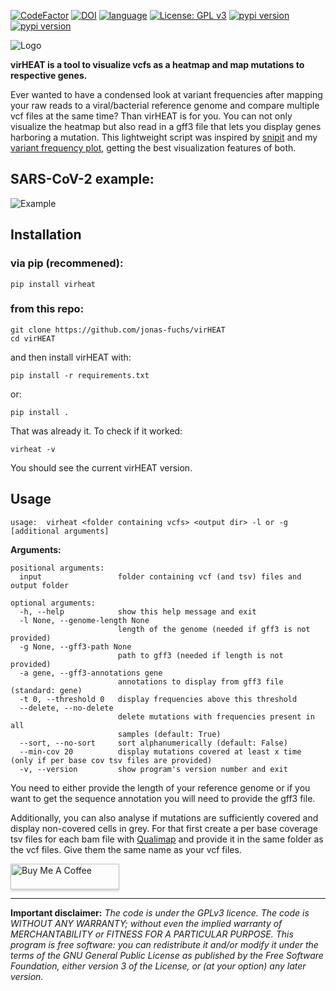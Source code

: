 [![CodeFactor](https://www.codefactor.io/repository/github/jonas-fuchs/virheat/badge)](https://www.codefactor.io/repository/github/jonas-fuchs/virheat)
[![DOI](https://zenodo.org/badge/639918477.svg)](https://zenodo.org/badge/latestdoi/639918477)
[![language](https://img.shields.io/badge/python-%3E3.9-green)](https://www.python.org/)
[![License: GPL v3](https://img.shields.io/github/license/jonas-fuchs/virheat)](https://www.gnu.org/licenses/gpl-3.0)
[![pypi version](https://img.shields.io/pypi/v/virheat)](https://pypi.org/project/virheat/)
[![pypi version](https://static.pepy.tech/badge/virheat)](https://pypi.org/project/virheat/)

![Logo](./virheat.png)



**virHEAT is a tool to visualize vcfs as a heatmap and map mutations to respective genes.**



Ever wanted to have a condensed look at variant frequencies after mapping your raw reads to a viral/bacterial reference genome and compare multiple vcf files at the same time? Than virHEAT is for you. You can not only visualize the heatmap but also read in a gff3 file that lets you display genes harboring a mutation. This lightweight script was inspired by [snipit](https://github.com/aineniamh/snipit) and my [variant frequency plot](https://github.com/jonas-fuchs/SARS-CoV-2-analyses/tree/main/Heatmap), getting the best visualization features of both.

## SARS-CoV-2 example:

![Example](./example_data/example.png)

## Installation

### via pip (recommened):
```shell
pip install virheat
```
### from this repo:
```shell
git clone https://github.com/jonas-fuchs/virHEAT
cd virHEAT
```
and then install virHEAT with:
```shell
pip install -r requirements.txt
```
or:
```shell
pip install .
```
That was already it. To check if it worked:

```shell
virheat -v
```
You should see the current virHEAT version.

## Usage

```shell
usage: 	virheat <folder containing vcfs> <output dir> -l or -g [additional arguments]

```

**Arguments:**

```
positional arguments:
  input                 folder containing vcf (and tsv) files and output folder

optional arguments:
  -h, --help            show this help message and exit
  -l None, --genome-length None
                        length of the genome (needed if gff3 is not provided)
  -g None, --gff3-path None
                        path to gff3 (needed if length is not provided)
  -a gene, --gff3-annotations gene
                        annotations to display from gff3 file (standard: gene)
  -t 0, --threshold 0   display frequencies above this threshold
  --delete, --no-delete
                        delete mutations with frequencies present in all
                        samples (default: True)
  --sort, --no-sort     sort alphanumerically (default: False)
  --min-cov 20          display mutations covered at least x time (only if per base cov tsv files are provided)
  -v, --version         show program's version number and exit
```

You need to either provide the length of your reference genome or if you want to get the sequence annotation you will need to provide the gff3 file.

Additionally, you can also analyse if mutations are sufficiently covered and display non-covered cells in grey. For that first create a per base coverage tsv files for each bam file with [Qualimap](http://qualimap.conesalab.org/) and provide it in the same folder as the vcf files. Give them the same name as your vcf files.

<a href="https://www.buymeacoffee.com/jofox" target="_blank"><img src="https://www.buymeacoffee.com/assets/img/custom_images/orange_img.png" alt="Buy Me A Coffee" style="height: 41px !important;width: 174px !important;box-shadow: 0px 3px 2px 0px rgba(190, 190, 190, 0.5) !important;-webkit-box-shadow: 0px 3px 2px 0px rgba(190, 190, 190, 0.5) !important;" ></a>

---

**Important disclaimer:**
*The code is under the GPLv3 licence. The code is WITHOUT ANY WARRANTY; without even the implied warranty of MERCHANTABILITY or FITNESS FOR A PARTICULAR PURPOSE. This program is free software: you can redistribute it and/or modify it under the terms of the GNU General Public License as published by the Free Software Foundation, either version 3 of the License, or
(at your option) any later version.*

